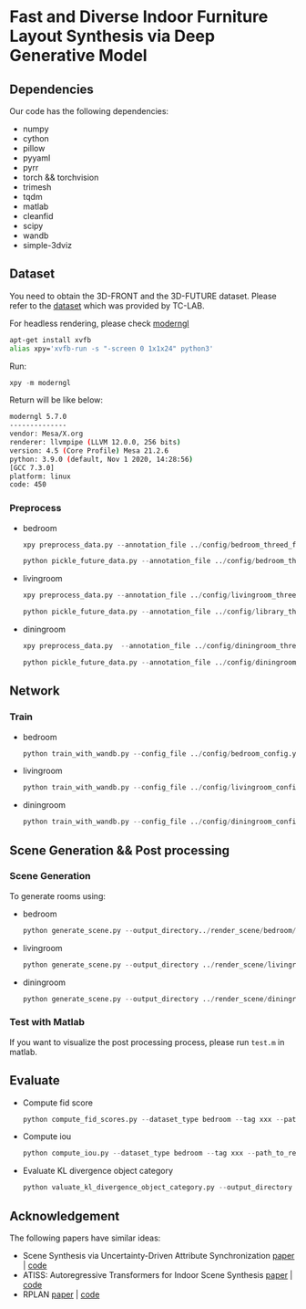 # Fast and Diverse Indoor Furniture Layout Synthesis via Deep Generative Model

## Dependencies

Our code has the following dependencies:

- numpy
- cython
- pillow
- pyyaml
- pyrr
- torch && torchvision
- trimesh
- tqdm
- matlab
- cleanfid
- scipy
- wandb
- simple-3dviz

## Dataset

You need to obtain the 3D-FRONT and the 3D-FUTURE dataset. Please refer to the [dataset](https://tianchi.aliyun.com/specials/promotion/alibaba-3d-scene-dataset) which was provided by TC-LAB. 

For headless rendering, please check [moderngl](https://github.com/moderngl/moderngl#headless-rendering)

```bash
apt-get install xvfb
alias xpy='xvfb-run -s "-screen 0 1x1x24" python3'
```

Run:

```python
xpy -m moderngl
```

Return will be like below:
```bash
moderngl 5.7.0
--------------
vendor: Mesa/X.org
renderer: llvmpipe (LLVM 12.0.0, 256 bits)
version: 4.5 (Core Profile) Mesa 21.2.6
python: 3.9.0 (default, Nov 1 2020, 14:28:56)
[GCC 7.3.0]
platform: linux
code: 450
```

### Preprocess

- bedroom
    ```python
    xpy preprocess_data.py --annotation_file ../config/bedroom_threed_front_splits.csv --dataset_filtering bedroom --render
    ```

    ```python
    python pickle_future_data.py --annotation_file ../config/bedroom_threed_front_splits.csv --dataset_filtering bedroom
    ```
- livingroom
    ```python
    xpy preprocess_data.py --annotation_file ../config/livingroom_threed_front_splits.csv --dataset_filtering livingroom --render
    ```
    ```python
    python pickle_future_data.py --annotation_file ../config/library_threed_front_splits.csv --dataset_filtering library
    ```
- diningroom
    ```python
    xpy preprocess_data.py  --annotation_file ../config/diningroom_threed_front_splits.csv --dataset_filtering diningroom --render
    ```
    ```python
    python pickle_future_data.py --annotation_file ../config/diningroom_threed_front_splits.csv --dataset_filtering diningroom
    ```

## Network

### Train
- bedroom
    ```python
    python train_with_wandb.py --config_file ../config/bedroom_config.yaml --generator_type EnhancedBetaTCVAE --discriminator_type UNet3P
    ```

- livingroom
    ```python 
    python train_with_wandb.py --config_file ../config/livingroom_config.yaml --generator_type EnhancedBetaTCVAE --discriminator_type UNet3P
    ```

- diningroom
    ```python 
    python train_with_wandb.py --config_file ../config/diningroom_config.yaml --generator_type EnhancedBetaTCVAE --discriminator_type UNet3P
    ```

## Scene Generation && Post processing
### Scene Generation
To generate rooms using:
- bedroom
    ```python
    python generate_scene.py --output_directory../render_scene/bedroom/ --room_type bedroom --annotation_file ../config/bedroom_threed_front_splits.csv --weight_file ../savepoint/xxx --tag xxx --render
    ```
- livingroom
    ```python
    python generate_scene.py --output_directory ../render_scene/livingroom/ --room_type livingroom --annotation_file ../config/livingroom_threed_front_splits.csv --weight_file ../savepoint/xxx --tag xxx --render
    ```
- diningroom
    ```python
    python generate_scene.py --output_directory ../render_scene/diningroom/ --room_type diningroom --annotation_file ../config/diningroom_threed_front_splits.csv --weight_file ../savepoint/xxx --tag xxx --render
    ```
    
### Test with Matlab
If you want to visualize the post processing process, please run `test.m` in matlab.

## Evaluate

- Compute fid score
    ```python
    python compute_fid_scores.py --dataset_type bedroom --tag xxx --path_to_renderings xxx --path_to_annotations ../config/bedroom_threed_front_splits.csv --output_directory xxx
    ```
- Compute iou
    ```python
    python compute_iou.py --dataset_type bedroom --tag xxx --path_to_renderings xxx
    ```

- Evaluate KL divergence object category
    ```python
    python valuate_kl_divergence_object_category.py --output_directory xxx --path_to_renderings xxx --dataset_type bedroom --tag xxx
    ```

## Acknowledgement

The following papers have similar ideas:

- Scene Synthesis via Uncertainty-Driven Attribute Synchronization [paper](https://arxiv.org/abs/2108.13499) | [code](https://github.com/yanghtr/Sync2Gen)
- ATISS: Autoregressive Transformers for Indoor Scene Synthesis [paper](https://arxiv.org/abs/2110.03675v1) | [code](https://github.com/nv-tlabs/atiss)
- RPLAN [paper](http://rec.ustc.edu.cn/share/232fc5e0-cd61-11e9-b99b-6907022bbca9) | [code](https://github.com/zzilch/RPLAN-Toolbox)